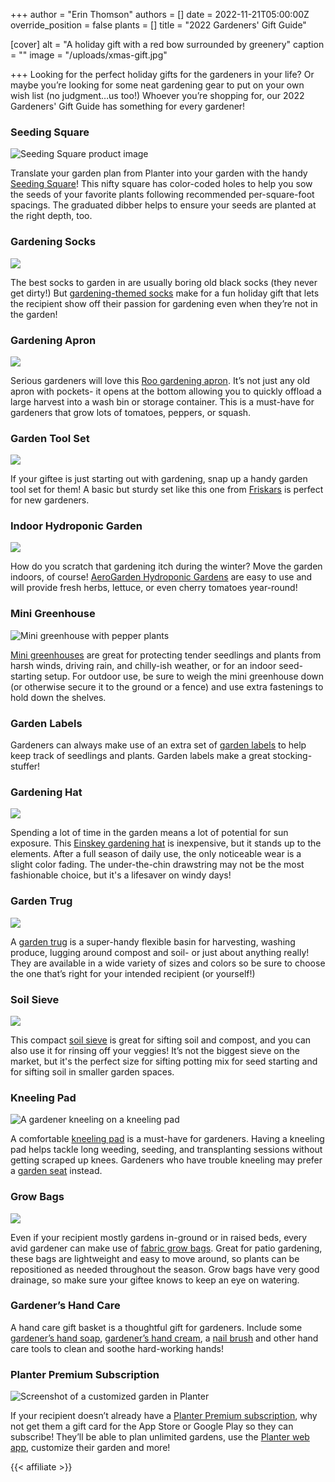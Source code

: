 +++
author = "Erin Thomson"
authors = []
date = 2022-11-21T05:00:00Z
override_position = false
plants = []
title = "2022 Gardeners' Gift Guide"

[cover]
alt = "A holiday gift with a red bow surrounded by greenery"
caption = ""
image = "/uploads/xmas-gift.jpg"

+++
Looking for the perfect holiday gifts for the gardeners in your life? Or maybe you’re looking for some neat gardening gear to put on your own wish list (no judgment…us too!) Whoever you’re shopping for, our 2022 Gardeners' Gift Guide has something for every gardener!

### Seeding Square

![Seeding Square product image](/uploads/seeding-square.jpg)


Translate your garden plan from Planter into your garden with the handy [Seeding Square](https://www.amazon.com/Seeding-Square-Perfectly-Vegetables-Conserves/dp/B00US8ESWK?ref_=ast_sto_dp)! This nifty square has color-coded holes to help you sow the seeds of your favorite plants following recommended per-square-foot spacings. The graduated dibber helps to ensure your seeds are planted at the right depth, too.

### Gardening Socks

<a href="https://www.amazon.com/Foot-Traffic-Veggies-Womens-Gardner/dp/B07GDW7DCC?keywords=gardening+socks&qid=1669166789&sr=8-2&linkCode=li3&tag=planter05-20&linkId=bf4203ca4bd2a0589b4e5e60c4fde213&language=en_US&ref_=as_li_ss_il" target="_blank"><img border="0" src="//ws-na.amazon-adsystem.com/widgets/q?_encoding=UTF8&ASIN=B07GDW7DCC&Format=_SL250_&ID=AsinImage&MarketPlace=US&ServiceVersion=20070822&WS=1&tag=planter05-20&language=en_US" ></a><img src="https://ir-na.amazon-adsystem.com/e/ir?t=planter05-20&language=en_US&l=li3&o=1&a=B07GDW7DCC" width="1" height="1" border="0" alt="" style="border:none !important; margin:0px !important;" />

The best socks to garden in are usually boring old black socks (they never get dirty!) But [gardening-themed socks](https://www.amazon.com/s?k=gardening+socks) make for a fun holiday gift that lets the recipient show off their passion for gardening even when they’re not in the garden!


### Gardening Apron

<a href="https://www.amazon.com/Roo-Garden-Apron-Collection-Washable/dp/B00XV2KM20?th=1&linkCode=li3&tag=planter05-20&linkId=782598c80782c095d6230d6f33f4f1c3&language=en_US&ref_=as_li_ss_il" target="_blank"><img border="0" src="//ws-na.amazon-adsystem.com/widgets/q?_encoding=UTF8&ASIN=B00XV2KM20&Format=_SL250_&ID=AsinImage&MarketPlace=US&ServiceVersion=20070822&WS=1&tag=planter05-20&language=en_US" ></a><img src="https://ir-na.amazon-adsystem.com/e/ir?t=planter05-20&language=en_US&l=li3&o=1&a=B00XV2KM20" width="1" height="1" border="0" alt="" style="border:none !important; margin:0px !important;" />

Serious gardeners will love this [Roo gardening apron](https://www.amazon.com/Roo-Garden-Apron-Collection-Washable/dp/B00XV2KM20?th=1). It’s not just any old apron with pockets- it opens at the bottom allowing you to quickly offload a large harvest into a wash bin or storage container. This is a must-have for gardeners that grow lots of tomatoes, peppers, or squash.


### Garden Tool Set

<a href="https://www.amazon.com/Fiskars-Garden-3Piece-Ergo-Scratch/dp/B01MUXL5V8?&linkCode=li3&tag=planter05-20&linkId=b982d44338636717b8f33f9c4ccafd00&language=en_US&ref_=as_li_ss_il" target="_blank"><img border="0" src="//ws-na.amazon-adsystem.com/widgets/q?_encoding=UTF8&ASIN=B01MUXL5V8&Format=_SL250_&ID=AsinImage&MarketPlace=US&ServiceVersion=20070822&WS=1&tag=planter05-20&language=en_US" ></a><img src="https://ir-na.amazon-adsystem.com/e/ir?t=planter05-20&language=en_US&l=li3&o=1&a=B01MUXL5V8" width="1" height="1" border="0" alt="" style="border:none !important; margin:0px !important;" />

If your giftee is just starting out with gardening, snap up a handy garden tool set for them! A basic but sturdy set like this one from [Friskars](https://www.amazon.com/Fiskars-Garden-3Piece-Ergo-Scratch/dp/B01MUXL5V8/) is perfect for new gardeners.


### Indoor Hydroponic Garden

![](/uploads/aerogarden-harvest-indoor-garden-with-led-lights-01.jpeg)

How do you scratch that gardening itch during the winter? Move the garden indoors, of course! [AeroGarden Hydroponic Gardens](https://www.amazon.com/stores/AeroGarden/page/1C957391-DD17-4684-B4E7-94CFD437E4B2?ref_=ast_bln) are easy to use and will provide fresh herbs, lettuce, or even cherry tomatoes year-round!


### Mini Greenhouse

![Mini greenhouse with pepper plants](/uploads/Mini-greenhouse.jpg)

[Mini greenhouses](https://www.amazon.com/s?k=mini+greenhouse) are great for protecting tender seedlings and plants from harsh winds, driving rain, and chilly-ish weather, or for an indoor seed-starting setup. For outdoor use, be sure to weigh the mini greenhouse down (or otherwise secure it to the ground or a fence) and use extra fastenings to hold down the shelves.


### Garden Labels

Gardeners can always make use of an extra set of [garden labels](https://www.amazon.com/s?k=garden+labels) to help keep track of seedlings and plants. Garden labels make a great stocking-stuffer!

### Gardening Hat

<a href="https://www.amazon.com/EINSKEY-Protection-Waterproof-Breathable-Packable/dp/B01J1GQ1F6?&linkCode=li3&tag=planter05-20&linkId=f638ae670fedcea80531e9633e291823&language=en_US&ref_=as_li_ss_il" target="_blank"><img border="0" src="//ws-na.amazon-adsystem.com/widgets/q?_encoding=UTF8&ASIN=B01J1GQ1F6&Format=_SL250_&ID=AsinImage&MarketPlace=US&ServiceVersion=20070822&WS=1&tag=planter05-20&language=en_US" ></a><img src="https://ir-na.amazon-adsystem.com/e/ir?t=planter05-20&language=en_US&l=li3&o=1&a=B01J1GQ1F6" width="1" height="1" border="0" alt="" style="border:none !important; margin:0px !important;" />

Spending a lot of time in the garden means a lot of potential for sun exposure. This [Einskey gardening hat](https://www.amazon.com/EINSKEY-Protection-Waterproof-Breathable-Packable/dp/B01J1GQ1F6/) is inexpensive, but it stands up to the elements. After a full season of daily use, the only noticeable wear is a slight color fading. The under-the-chin drawstring may not be the most fashionable choice, but it's a lifesaver on windy days!


### Garden Trug

<a href="https://www.amazon.com/TUBTRUGS-Medium-Tub-Gallon-Yellow/dp/B000UJWNWY?th=1&linkCode=li3&tag=planter05-20&linkId=ec0dbca754fc02e869c0460d914886fa&language=en_US&ref_=as_li_ss_il" target="_blank"><img border="0" src="//ws-na.amazon-adsystem.com/widgets/q?_encoding=UTF8&ASIN=B000UJWNWY&Format=_SL250_&ID=AsinImage&MarketPlace=US&ServiceVersion=20070822&WS=1&tag=planter05-20&language=en_US" ></a><img src="https://ir-na.amazon-adsystem.com/e/ir?t=planter05-20&language=en_US&l=li3&o=1&a=B000UJWNWY" width="1" height="1" border="0" alt="" style="border:none !important; margin:0px !important;" />

A [garden trug](https://www.amazon.com/TUBTRUGS-Medium-Tub-Gallon-Yellow/dp/B000UJWNWY?th=1) is a super-handy flexible basin for harvesting, washing produce, lugging around compost and soil- or just about anything really! They are available in a wide variety of sizes and colors so be sure to choose the one that’s right for your intended recipient (or yourself!)


### Soil Sieve

<a href="https://www.amazon.com/Tierra-Garden-GP104-Galvanized-Woven/dp/B001614ZCG?&linkCode=li3&tag=planter05-20&linkId=30e4df61883c6afd5331be70e3118a63&language=en_US&ref_=as_li_ss_il" target="_blank"><img border="0" src="//ws-na.amazon-adsystem.com/widgets/q?_encoding=UTF8&ASIN=B001614ZCG&Format=_SL250_&ID=AsinImage&MarketPlace=US&ServiceVersion=20070822&WS=1&tag=planter05-20&language=en_US" ></a><img src="https://ir-na.amazon-adsystem.com/e/ir?t=planter05-20&language=en_US&l=li3&o=1&a=B001614ZCG" width="1" height="1" border="0" alt="" style="border:none !important; margin:0px !important;" />

This compact [soil sieve](https://www.amazon.com/Tierra-Garden-GP104-Galvanized-Woven/dp/B001614ZCG/) is great for sifting soil and compost, and you can also use it for rinsing off your veggies! It’s not the biggest sieve on the market, but it's the perfect size for sifting potting mix for seed starting and for sifting soil in smaller garden spaces.


### Kneeling Pad

![A gardener kneeling on a kneeling pad](/uploads/Gardener-kneeling.jpg)

A comfortable [kneeling pad](https://www.amazon.com/s?k=kneeling+pad) is a must-have for gardeners. Having a kneeling pad helps tackle long weeding, seeding, and transplanting sessions without getting scraped up knees. Gardeners who have trouble kneeling may prefer a [garden seat](https://www.amazon.com/s?k=garden+seat) instead.


### Grow Bags

<a href="https://www.amazon.com/VIVOSUN-5-Pack-Thickened-Nonwoven-Handles/dp/B01I1D9OOU?th=1&linkCode=li3&tag=planter05-20&linkId=a91323d9b0941925881e28d505183a51&language=en_US&ref_=as_li_ss_il" target="_blank"><img border="0" src="//ws-na.amazon-adsystem.com/widgets/q?_encoding=UTF8&ASIN=B01I1D9OOU&Format=_SL250_&ID=AsinImage&MarketPlace=US&ServiceVersion=20070822&WS=1&tag=planter05-20&language=en_US" ></a><img src="https://ir-na.amazon-adsystem.com/e/ir?t=planter05-20&language=en_US&l=li3&o=1&a=B01I1D9OOU" width="1" height="1" border="0" alt="" style="border:none !important; margin:0px !important;" />

Even if your recipient mostly gardens in-ground or in raised beds, every avid gardener can make use of [fabric grow bags](https://www.amazon.com/VIVOSUN-5-Pack-Thickened-Nonwoven-Handles/dp/B01I1D9OOU?th=1). Great for patio gardening, these bags are lightweight and easy to move around, so plants can be repositioned as needed throughout the season. Grow bags have very good drainage, so make sure your giftee knows to keep an eye on watering.


### Gardener’s Hand Care

A hand care gift basket is a thoughtful gift for gardeners. Include some [gardener’s hand soap](https://www.amazon.com/s?k=gardeners+hand+soap), [gardener’s hand cream](https://www.amazon.com/s?k=gardeners+hand+cream), a [nail brush](https://www.amazon.com/s?k=gardeners+nail+brush) and other hand care tools to clean and soothe hard-working hands!

### Planter Premium Subscription

![Screenshot of a customized garden in Planter](/uploads/customized-garden.jpg)

If your recipient doesn’t already have a [Planter Premium subscription](https://info.planter.garden/account/premium-subscription/), why not get them a gift card for the App Store or Google Play so they can subscribe! They’ll be able to plan unlimited gardens, use the [Planter web app](https://planter.garden/gardens), customize their garden and more!


{{< affiliate >}}